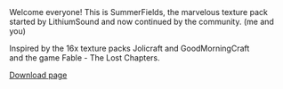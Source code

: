 <div class="project-tagline">
Welcome everyone! This is SummerFields, the marvelous texture pack    
started by LithiumSound and now continued by the community.    
(me and you)

Inspired by the 16x texture packs Jolicraft and GoodMorningCraft    
and the game Fable - The Lost Chapters.

<a class="button" href="/?tags">Download page</a>
</div>
